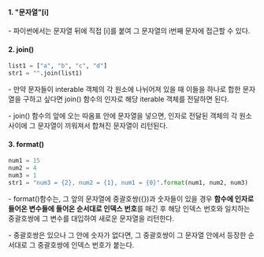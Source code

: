 #### 1. "문자열"[i]

\- 파이썬에서는 문자열 뒤에 직접 [i]를 붙여 그 문자열의 i번째 문자에 접근할 수 있다.


#### 2. join()

```python
list1 = ["a", "b", "c", "d"]
str1 = "".join(list1)
```

\- 만약 문자들이 interable 객체의 각 원소에 나뉘어져 있을 때 이들을 하나로 합한 문자열을 구하고 싶다면 join() 함수의 인자로 해당 iterable 객체를 전달하면 된다.

\- join() 함수의 앞에 오는 따옴표 안에 문자열을 넣으면, 인자로 전달된 객체의 각 원소 사이에 그 문자열이 끼워져서 합쳐진 문자열이 리턴된다.


#### 3. format()

```python
num1 = 15
num2 = 4
num3 = 1
str1 = "num3 = {2}, num2 = {1}, num1 = {0}".format(num1, num2, num3)
```

\- format()함수는, 그 앞의 문자열에 중괄호쌍({})과 숫자들이 있을 경우 **함수에 인자로 들어온 변수들에 들어온 순서대로 인덱스 번호**를 매긴 후 해당 인덱스 번호와 일치하는 중괄호쌍에 그 변수를 대입하여 새로운 문자열을 리턴한다.

\- 중괄호쌍은 있으나 그 안에 숫자가 없다면, 그 중괄호쌍이 그 문자열 안에서 등장한 순서대로 그 중괄호쌍에 인덱스 번호가 붙는다. 
